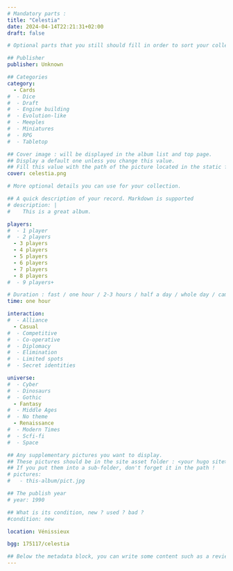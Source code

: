 ```yaml
---
# Mandatory parts :
title: "Celestia"
date: 2024-04-14T22:21:31+02:00
draft: false

# Optional parts that you still should fill in order to sort your collection

## Publisher
publisher: Unknown

## Categories
category:
  - Cards
#  - Dice
#  - Draft
#  - Engine building
#  - Evolution-like
#  - Meeples
#  - Miniatures
#  - RPG
#  - Tabletop

## Cover image : will be displayed in the album list and top page.
## Display a default one unless you change this value.
## Fill this value with the path of the picture located in the static folder
cover: celestia.png

# More optional details you can use for your collection.

## A quick description of your record. Markdown is supported
# description: |
#    This is a great album.

players:
#  - 1 player
#  - 2 players
  - 3 players
  - 4 players
  - 5 players
  - 6 players
  - 7 players
  - 8 players
#  - 9 players+

# Duration : fast / one hour / 2-3 hours / half a day / whole day / campaign
time: one hour

interaction:
#  - Alliance
  - Casual
#  - Competitive
#  - Co-operative
#  - Diplomacy
#  - Elimination
#  - Limited spots
#  - Secret identities

universe:
#  - Cyber
#  - Dinosaurs
#  - Gothic
  - Fantasy
#  - Middle Ages
#  - No theme
  - Renaissance
#  - Modern Times
#  - Scfi-fi
#  - Space

## Any supplementary pictures you want to display.
## These pictures should be in the site asset folder : <your hugo site>/static
## If you put them into a sub-folder, don't forget it in the path !
# pictures:
#   - this-album/pict.jpg

## The publish year
# year: 1990

## What is its condition, new ? used ? bad ?
#condition: new

location: Vénissieux

bgg: 175117/celestia

## Below the metadata block, you can write some content such as a review or anything else you want. It'll be displayed in the album page.
---
```

